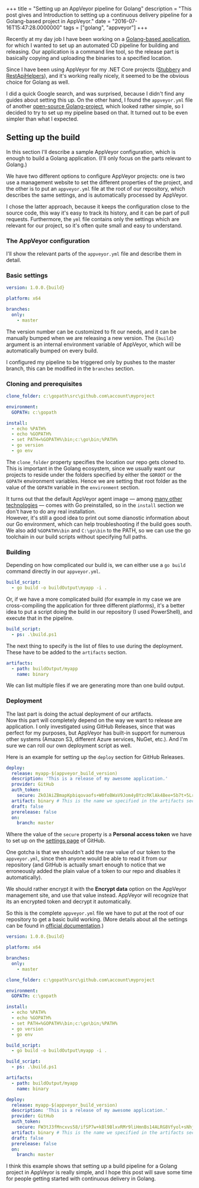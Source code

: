 +++
title = "Setting up an AppVeyor pipeline for Golang"
description = "This post gives and Introduction to setting up a continuous delivery pipeline for a Golang-based project in AppVeyor."
date = "2016-07-16T15:47:28.0000000"
tags = ["golang", "appveyor"]
+++

Recently at my day job I have been working on a [Golang-based application](https://github.com/Travix-International/Travix.Core.Adk), for which I wanted to set up an automated CD pipeline for building and releasing. Our application is a command line tool, so the release part is basically copying and uploading the binaries to a specified location.

Since I have been using AppVeyor for my .NET Core projects ([Stubbery](https://github.com/markvincze/Stubbery) and [RestApiHelpers](https://github.com/markvincze/rest-api-helpers)), and it's working really nicely, it seemed to be the obvious choice for Golang as well.

I did a quick Google search, and was surprised, because I didn't find any guides about setting this up. On the other hand, I found the `appveyor.yml` file of another [open-source Golang-project](https://github.com/oschwald/maxminddb-golang/blob/master/appveyor.yml), which looked rather simple, so I decided to try to set up my pipeline based on that. It turned out to be even simpler than what I expected.

## Setting up the build

In this section I'll describe a sample AppVeyor configuration, which is enough to build a Golang application.
(I'll only focus on the parts relevant to Golang.)

We have two different options to configure AppVeyor projects: one is two use a management website to set the different properties of the project, and the other is to put an `appveyor.yml` file at the root of our repository, which describes the same settings, and is automatically processed by AppVeyor.

I chose the latter approach, because it keeps the configuration close to the source code, this way it's easy to track its history, and it can be part of pull requests. Furthermore, the `yml` file contains only the settings which are relevant for our project, so it's often quite small and easy to understand.

### The AppVeyor configuration

I'll show the relevant parts of the `appveyor.yml` file and describe them in detail.

### Basic settings

```yaml
version: 1.0.0.{build}

platform: x64

branches:
  only:
    - master
```

The version number can be customized to fit our needs, and it can be manually bumped when we are releasing a new version. The `{build}` argument is an internal environment variable of AppVeyor, which will be automatically bumped on every build.

I configured my pipeline to be triggered only by pushes to the master branch, this can be modified in the `branches` section.

### Cloning and prerequisites

```yaml
clone_folder: c:\gopath\src\github.com\account\myproject

environment:
  GOPATH: c:\gopath

install:
  - echo %PATH%
  - echo %GOPATH%
  - set PATH=%GOPATH%\bin;c:\go\bin;%PATH%
  - go version
  - go env
```

The `clone_folder` property specifies the location our repo gets cloned to. This is important in the Golang ecosystem, since we usually want our projects to reside under the folders specified by either the `GOROOT` or the `GOPATH` environment variables. Hence we are setting that root folder as the value of the `GOPATH` variable in the `environment` section.

It turns out that the default AppVeyor agent image — among [many other technologies](https://www.appveyor.com/docs/installed-software) — comes with Go preinstalled, so in the `install` section we don't have to do any real installation.  
However, it's still a good idea to print out some dianostic information about our Go environment, which can help troubleshooting if the build goes south. We also add `%GOPATH%\bin` and `C:\go\bin` to the PATH, so we can use the go toolchain in our build scripts without specifying full paths.

### Building

Depending on how complicated our build is, we can either use a `go build` command directly in our `appveyor.yml`.

```yaml
build_script:
  - go build -o buildOutput\myapp -i .
```

Or, if we have a more complicated build (for example in my case we are cross-compiling the application for three different platforms), it's a better idea to put a script doing the build in our repository (I used PowerShell), and execute that in the pipeline.

```yaml
build_script:
  - ps: .\build.ps1
```

The next thing to specify is the list of files to use during the deployment. These have to be added to the `artifacts` section.

```yaml
artifacts:
  - path: buildOutput/myapp
    name: binary
```

We can list multiple files if we are generating more than one build output.

### Deployment

The last part is doing the actual deployment of our artifacts.  
Now this part will completely depend on the way we want to release are application. I only investigated using GitHub Releases, since that was perfect for my purposes, but AppVeyor has built-in support for numerous other systems (Amazon S3, different Azure services, NuGet, etc.). And I'm sure we can roll our own deployment script as well.

Here is an example for setting up the `deploy` section for GitHub Releases.

```yaml
deploy:
  release: myapp-$(appveyor_build_version)
  description: 'This is a release of my awesome application.'
  provider: GitHub
  auth_token:
    secure: ZkOJAiZBmapKpbiqovaofs+W0foBWaV9Jom4yBYzcRKlAk4Bee+5b7t+5LrQRVn8
  artifact: binary # This is the name we specified in the artifacts section.
  draft: false
  prerelease: false
  on:
    branch: master
```

Where the value of the `secure` property is a **Personal access token** we have to set up on the [settings page](https://github.com/settings/tokens) of GitHub.

One gotcha is that we shouldn't add the raw value of our token to the `appveyor.yml`, since then anyone would be able to read it from our repository (and GitHub is actually smart enough to notice that we erroneously added the plain value of a token to our repo and disables it automatically).

We should rather encrypt it with the **Encrypt data** option on the AppVeyor management site, and use that value instead. AppVeyor will recognize that its an encrypted token and decrypt it automatically.

So this is the complete `appveyor.yml` file we have to put at the root of our repository to get a basic build working. (More details about all the settings can be found in [official documentation](https://www.appveyor.com/docs).)

```yaml
version: 1.0.0.{build}

platform: x64

branches:
  only:
    - master

clone_folder: c:\gopath\src\github.com\account\myproject

environment:
  GOPATH: c:\gopath

install:
  - echo %PATH%
  - echo %GOPATH%
  - set PATH=%GOPATH%\bin;c:\go\bin;%PATH%
  - go version
  - go env

build_script:
  - go build -o buildOutput\myapp -i .

build_script:
  - ps: .\build.ps1

artifacts:
  - path: buildOutput/myapp
    name: binary

deploy:
  release: myapp-$(appveyor_build_version)
  description: 'This is a release of my awesome application.'
  provider: GitHub
  auth_token:
    secure: FW3tJ3fMncxvs58/ifSP7w+kBl9BlxvRMr9liHmnBs14ALRG8Vfyol+sNhj9u2JA
  artifact: binary # This is the name we specified in the artifacts section.
  draft: false
  prerelease: false
  on:
    branch: master
```

I think this example shows that setting up a build pipeline for a Golang project in AppVeyor is really simple, and I hope this post will save some time for people getting started with continuous delivery in Golang.
